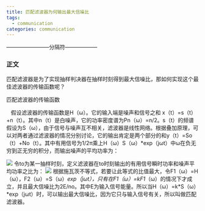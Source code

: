 ```yaml
---
title: 匹配滤波器为何输出最大信噪比
tags:
  - communication 
categories: communication 
---
```

————————分隔符——————
<!-- more -->

### 正文
匹配滤波器是为了实现抽样判决器在抽样时刻得到最大信噪比，那如何实现这个最佳滤波器的传输函数呢？

匹配滤波器的传输函数

   假设滤波器的传输函数是H（ω）。它的输入端是噪声和信号之和 x（t）=s（t）+n（t）。其中n（t）是白噪声，它的功率密度谱为Pn（ω）=n/2。s（t）的频谱假设为S（ω），由于信号与噪声互不相关，滤波器是线性网络。根据叠加原理，可以对两者通过滤波器的情况分别讨论，它的输出肯定是两个部分的和y（t）=So（t）+No（t）。其中有用信号为1/2π乘上H（ω）S（ω）*exp（jωt）中ω在负无穷到正无穷的积分，而输出噪声的平均功率为：

![](1.png)
令to为某一抽样时刻，定义滤波器在to时刻输出的有用信号瞬时功率和噪声平均功率之比为：
![](2.png)
根据施瓦茨不等式，若要让此等式的比值最大，令F1（ω）=H（ω），F2（ω）=S（ω）*exp（jωt），只有在F1（ω）=kF1*（ω）的情况下才成立，并且最大信噪比为2E/no。其中E为输入信号能量。所以当H（ω）=k*S（ω）*exp（jωt）时，可以输出最大信噪比，因为它只与输入信号有关，所以叫做匹配滤波器。

